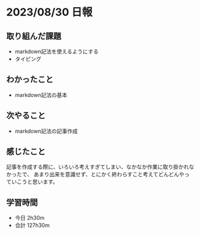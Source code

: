 # 2023/08/30 日報

## 取り組んだ課題
- markdown記法を使えるようにする
- タイピング

## わかったこと
- markdown記法の基本

## 次やること
- markdown記法の記事作成

## 感じたこと
記事を作成する際に、いろいろ考えすぎてしまい、なかなか作業に取り掛かれなかったで、
あまり出来を意識せず、とにかく終わらすこと考えてどんどんやっていこうと思います。

## 学習時間
- 今日 2h30m
- 合計 127h30m
